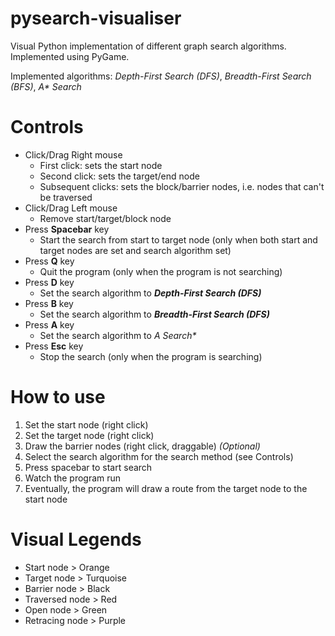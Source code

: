 # pysearch-visualiser
Visual Python implementation of different graph search algorithms. Implemented using PyGame.

Implemented algorithms: *Depth-First Search (DFS)*, *Breadth-First Search (BFS)*, *A\* Search*

# Controls
* Click/Drag Right mouse
  * First click: sets the start node
  * Second click: sets the target/end node
  * Subsequent clicks: sets the block/barrier nodes, i.e. nodes that can't be traversed
* Click/Drag Left mouse
  * Remove start/target/block node
* Press **Spacebar** key
  * Start the search from start to target node (only when both start and target nodes are set and search algorithm set)
* Press **Q** key
  * Quit the program (only when the program is not searching)
* Press **D** key
  * Set the search algorithm to _**Depth-First Search (DFS)**_
* Press **B** key
  * Set the search algorithm to _**Breadth-First Search (DFS)**_
* Press **A** key
  * Set the search algorithm to _**A* Search**_
* Press **Esc** key
  * Stop the search (only when the program is searching)
 
# How to use
1. Set the start node (right click)
1. Set the target node (right click)
1. Draw the barrier nodes (right click, draggable) *(Optional)*
1. Select the search algorithm for the search method (see Controls)
1. Press spacebar to start search
1. Watch the program run
1. Eventually, the program will draw a route from the target node to the start node


# Visual Legends
* Start node > Orange
* Target node > Turquoise
* Barrier node > Black
* Traversed node > Red
* Open node > Green
* Retracing node > Purple
